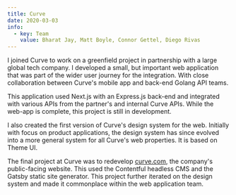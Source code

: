 ```yaml
---
title: Curve
date: 2020-03-03
info:
  - key: Team
    value: Bharat Jay, Matt Boyle, Connor Gettel, Diego Rivas
---
```


I joined Curve to work on a greenfield project in partnership with a large global tech company. I developed a small, but important web application that was part of the wider user journey for the integration. With close collaboration between Curve's mobile app and back-end Golang API teams.

This application used Next.js with an Express.js back-end and integrated with various APIs from the partner's and internal Curve APIs. While the web-app is complete, this project is still in development.

I also created the first version of Curve's design system for the web. Initially with focus on product applications, the design system has since evolved into a more general system for all Curve's web properties. It is based on Theme UI.

The final project at Curve was to redevelop [curve.com](https://curve.com), the company's public-facing website. This used the Contentful headless CMS and the Gatsby static site generator. This project further iterated on the design system and made it commonplace within the web application team.
